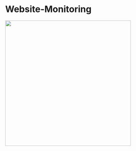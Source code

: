 # Website-Monitoring
<img src="https://github.com/LosBopfos/Website-Monitoring/blob/master/servermonitor-mockup-screely.png" height="400">
